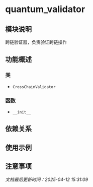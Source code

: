 # quantum_validator

## 模块说明
跨链验证器，负责验证跨链操作

## 功能概述

### 类

- `CrossChainValidator`

### 函数

- `__init__`

## 依赖关系

## 使用示例

## 注意事项

*文档最后更新时间：2025-04-12 15:31:09*